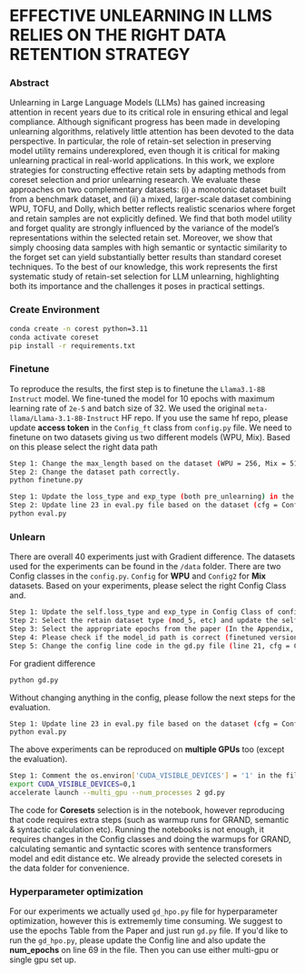# EFFECTIVE UNLEARNING IN LLMS RELIES ON THE RIGHT DATA RETENTION STRATEGY

### Abstract
Unlearning in Large Language Models (LLMs) has gained increasing attention in recent years due to its critical role in ensuring ethical and legal compliance. Although significant progress has been made in developing unlearning algorithms, relatively little attention has been devoted to the data perspective. In particular, the role of retain-set selection in preserving model utility remains underexplored, even though it is critical for making unlearning practical in real-world applications. In this work, we explore strategies for constructing effective retain sets by adapting methods from coreset selection and prior unlearning research. We evaluate these approaches on two complementary datasets: (i) a monotonic dataset built from a benchmark dataset, and (ii) a mixed, larger-scale dataset combining WPU, TOFU, and Dolly, which better reflects realistic scenarios where forget and retain samples are not explicitly defined. We find that both model utility and forget quality are strongly influenced by the variance of the model’s representations within the selected retain set. Moreover, we show that simply choosing data samples with high semantic or syntactic similarity to the forget set can yield substantially better results than standard coreset techniques. To the best of our knowledge, this work represents the first systematic study of retain-set selection for LLM unlearning, highlighting both its importance and the challenges it poses in practical settings.


### Create Environment
```bash
conda create -n corest python=3.11
conda activate coreset
pip install -r requirements.txt
```



### Finetune

To reproduce the results, the first step is to finetune the `Llama3.1-8B Instruct` model. We fine-tuned the model for 10 epochs with maximum learning rate of `2e-5` and batch size of 32. We used the original `meta-llama/Llama-3.1-8B-Instruct` HF repo. If you use the same hf repo, please update **access token** in the `Config_ft` class from ```config.py``` file. We need to finetune on two datasets giving us two different models (WPU, Mix). Based on this please select the right data path

```bash
Step 1: Change the max_length based on the dataset (WPU = 256, Mix = 512)
Step 2: Change the dataset path correctly.
python finetune.py
```

```bash
Step 1: Update the loss_type and exp_type (both pre_unlearning) in the Config/Config2 classes in config.py file
Step 2: Update line 23 in eval.py file based on the dataset (cfg = Config() for WPU, cfg = Config2() for Mix).
python eval.py
```


### Unlearn

There are overall 40 experiments just with Gradient difference. The datasets used for the experiments can be found in the `/data` folder. There are two Config classes in the ```config.py```. `Config` for **WPU** and `Config2` for **Mix** datasets. Based on your experiments, please select the right Config Class and. 


```bash
Step 1: Update the self.loss_type and exp_type in Config Class of config.py to gd
Step 2: Select the retain dataset type (mod_5, etc) and update the self.retain_path in the class
Step 3: Select the appropriate epochs from the paper (In the Appendix, Table:4) for the experiment.
Step 4: Please check if the model_id path is correct (finetuned version WPU/Mix).
Step 5: Change the config line code in the gd.py file (line 21, cfg = Config() for WPU, cfg = Config2() for Mix).
```


For gradient difference 

```bash
python gd.py
```
Without changing anything in the config, please follow the next steps for the evaluation. 

```bash
Step 1: Update line 23 in eval.py file based on the dataset (cfg = Config() for WPU, cfg = Config2() for Mix).
python eval.py
```


The above experiments can be reproduced on **multiple GPUs** too (except the evaluation). 

```bash
Step 1: Comment the os.environ['CUDA_VISIBLE_DEVICES'] = '1' in the files (finetune, gd). Lets say we do gd.py here
export CUDA_VISIBLE_DEVICES=0,1 
accelerate launch --multi_gpu --num_processes 2 gd.py
```

The code for **Coresets** selection is in the notebook, however reproducing that code requires extra steps (such as warmup runs for GRAND, semantic & syntactic calculation etc). Running the notebooks is not enough, it requires changes in the Config classes and doing the warmups for GRAND, calculating semantic and syntactic scores with sentence transformers model and edit distance etc. We already provide the selected coresets in the data folder for convenience. 



### Hyperparameter optimization 

For our experiments we actually used `gd_hpo.py` file for hyperparameter optimization, however this is extrememly time consuming. We suggest to use the epochs Table from the Paper and just run `gd.py` file. If you'd like to run the `gd_hpo.py`, please update the Config line and also update the **num_epochs** on line 69 in the file. Then you can use either multi-gpu or single gpu set up.

